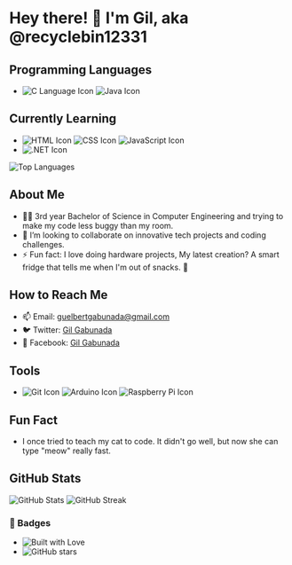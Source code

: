 # Hey there! 👋 I'm Gil, aka @recyclebin12331

## Programming Languages
- ![C Language Icon](https://img.icons8.com/color/48/000000/c-programming.png) ![Java Icon](https://img.icons8.com/color/48/000000/java-coffee-cup-logo.png)

## Currently Learning
- ![HTML Icon](https://img.icons8.com/color/48/000000/html-5.png) ![CSS Icon](https://img.icons8.com/color/48/000000/css3.png) ![JavaScript Icon](https://img.icons8.com/color/48/000000/javascript.png)
- ![.NET Icon](https://img.icons8.com/color/48/000000/net-framework.png)
  
![Top Languages](https://github-readme-stats.vercel.app/api/top-langs/?username=recyclebin12331&layout=compact&theme=radical)

## About Me
- 🧑‍🎓 3rd year Bachelor of Science in Computer Engineering and trying to make my code less buggy than my room.
- 💞️ I’m looking to collaborate on innovative tech projects and coding challenges.
- ⚡ Fun fact: I love doing hardware projects, My latest creation? A smart fridge that tells me when I'm out of snacks. 🍫

## How to Reach Me
- 📫 Email: guelbertgabunada@gmail.com
- 🐦 Twitter: [Gil Gabunada](https://x.com/GGabunada49596)
- 📘 Facebook: [Gil Gabunada](https://www.facebook.com/gil.gabunada/)
## Tools
- ![Git Icon](https://img.icons8.com/color/48/000000/git.png) ![Arduino Icon](https://img.icons8.com/color/48/000000/arduino.png) ![Raspberry Pi Icon](https://img.icons8.com/color/48/000000/raspberry-pi.png)
  
## Fun Fact
- I once tried to teach my cat to code. It didn't go well, but now she can type "meow" really fast.

## GitHub Stats
![GitHub Stats](https://github-readme-stats.vercel.app/api?username=recyclebin12331&show_icons=true&theme=radical) 
![GitHub Streak](https://github-readme-streak-stats.herokuapp.com/?user=recyclebin12331&theme=radical)


### 🔖 Badges
- ![Built with Love](https://img.shields.io/badge/Built%20with-Love-red)
- ![GitHub stars](https://img.shields.io/github/stars/recyclebin12331?style=social)
